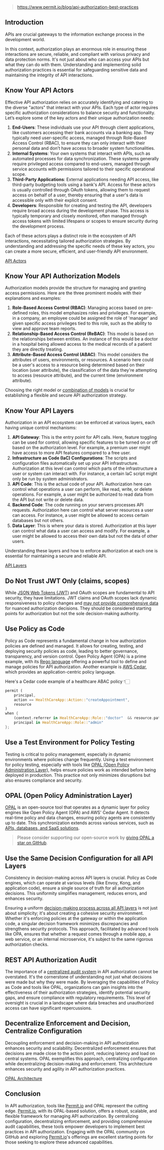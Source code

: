 
> https://www.permit.io/blog/api-authorization-best-practices

## **Introduction**

APIs are crucial gateways to the information exchange process in the development world.

In this context, authorization plays an enormous role in ensuring these interactions are secure, reliable, and compliant with various privacy and data protection norms. It's not just about who can access your APIs but what they can do with them. Understanding and implementing solid authorization practices is essential for safeguarding sensitive data and maintaining the integrity of API interactions.

## **Know Your API Actors**

Effective API authorization relies on accurately identifying and catering to the diverse "actors" that interact with your APIs. Each type of actor requires specific authorization considerations to balance security and functionality. Let’s explore some of the key actors and their unique authorization needs:

1. **End-Users**: These individuals use your API through client applications, like customers accessing their bank accounts via a banking app. They typically need user-specific access, managed through Role-Based Access Control (RBAC), to ensure they can only interact with their personal data and don’t have access to broader system functionalities.
2. **Internal Systems**: Your own systems that interact with APIs, such as automated processes for data synchronization. These systems generally require privileged access compared to end-users, managed through service accounts with permissions tailored to their specific operational scope.
3. **Third-Party Applications**: External applications needing API access, like third-party budgeting tools using a bank's API. Access for these actors is usually controlled through OAuth tokens, allowing them to request access on behalf of a user, thereby ensuring that a user's data is accessible only with their explicit consent.
4. **Developers**: Responsible for creating and testing the API, developers require broad access during the development phase. This access is typically temporary and closely monitored, often managed through access tokens with limited lifespans or scopes to ensure security during the development process.

Each of these actors plays a distinct role in the ecosystem of API interactions, necessitating tailored authorization strategies. By understanding and addressing the specific needs of these key actors, you can create a more secure, efficient, and user-friendly API environment.

[API Actors](https://media.graphassets.com/idjbKN7MTiG7THFOJw2C)

## **Know Your API Authorization Models**

Authorization models provide the structure for managing and granting access permissions. Here are the three prominent models with their explanations and examples:

1. **Role-Based Access Control (RBAC)**: Managing access based on pre-defined roles, this model emphasizes roles and privileges. For example, in a company, an employee could be assigned the role of 'manager' and given specific access privileges tied to this role, such as the ability to view and approve team reports.
2. **Relationship-Based Access Control (ReBAC)**: This model is based on the relationships between entities. An instance of this would be a doctor in a hospital being allowed access to the medical records of a patient they are directly treating.
3. **Attribute-Based Access Control (ABAC)**: This model considers the attributes of users, environments, or resources. A scenario here could be a user's access to a resource being determined based on their location (user attribute), the classification of the data they're attempting to access (resource attribute), and the current time (environment attribute).

Choosing the right model or [combination of models](https://www.permit.io/blog/building-healthcare-authorization-nextjs "https://www.permit.io/blog/building-healthcare-authorization-nextjs") is crucial for establishing a flexible and secure API authorization strategy.

## **Know Your API Layers**

Authorization in an API ecosystem can be enforced at various layers, each having unique control mechanisms:

1. **API Gateway**: This is the entry point for API calls. Here, feature toggling can be used for control, allowing specific features to be turned on or off based on the authorization level. For example, a premium user might have access to more API features compared to a free user.
2. **Infrastructure as Code (IaC) Configurations**: The scripts and configuration files automatically set up your API infrastructure. Authorization at this level can control which parts of the infrastructure a user or system can interact with. For instance, a certain IaC script might only be run by system administrators.
3. **API Code**: This is the actual code of your API. Authorization here can control what operations a user can perform, like read, write, or delete operations. For example, a user might be authorized to read data from the API but not write or delete data.
4. **Backend Code**: The code running on your servers processes API requests. Authorization here can control what server resources a user can access. For instance, a user might be allowed to access certain databases but not others.
5. **Data Layer**: This is where your data is stored. Authorization at this layer can control what data a user can access and modify. For example, a user might be allowed to access their own data but not the data of other users.

Understanding these layers and how to enforce authorization at each one is essential for maintaining a secure and reliable API.

[API Layers](https://media.graphassets.com/tC65eI6RCwOluHv3EQug)

## **Do Not Trust JWT Only (claims, scopes)**

While [JSON Web Tokens (JWT)](https://jwt.io/ "https://jwt.io/") and OAuth scopes are fundamental to API security, they have limitations. JWT claims and OAuth scopes lack dynamic responsiveness to policy changes and [may not provide comprehensive data](https://www.permit.io/blog/how-to-use-oauth-scopes-for-authorization "https://www.permit.io/blog/how-to-use-oauth-scopes-for-authorization") for nuanced authorization decisions. They should be considered starting points for authorization but not the sole decision-making authority.

## **Use Policy as Code**

Policy as Code represents a fundamental change in how authorization policies are defined and managed. It allows for creating, testing, and deploying security policies as code, leading to better governance, transparency, and version control. Open Policy Agent (OPA) is a prime example, with its [Rego language](https://play.openpolicyagent.org/ "https://play.openpolicyagent.org/") offering a powerful tool to define and manage policies for API authorization. Another example is [AWS Cedar](https://www.cedarpolicy.com/ "https://www.cedarpolicy.com/"), which provides an application-centric policy language.

Here's a Cedar code example of a healthcare ABAC policy 👇🏻

```rust
permit (
    principal,
    action == HealthCareApp::Action::"createAppointment",
    resource
)
when {
    (context.referrer in HealthCareApp::Role::"doctor"  && resource.patient == principal) ||
    principal in HealthCareApp::Role::"admin"
};
```

## **Use a Test Environment for Policy Testing**

Testing is critical to policy management, especially in dynamic environments where policies change frequently. Using a test environment for policy testing, especially with tools like [OPAL (Open Policy Administration Layer)](https://docs.opal.ac/overview/architecture "https://docs.opal.ac/overview/architecture"), helps ensure policies work as intended before being deployed in production. This practice not only minimizes disruptions but also ensures compliance and security.

## OPAL (Open Policy Administration Layer)

[OPAL](https://github.com/permitio/opal "https://github.com/permitio/opal") is an open-source tool that operates as a dynamic layer for policy engines like Open Policy Agent (OPA) and AWS' Cedar Agent. It detects real-time policy and data changes, ensuring policy agents are consistently up to date. This synchronization extends across various services, such as [APIs, databases, and SaaS solutions](https://docs.opal.ac/ "https://docs.opal.ac/").

> Please consider supporting our open-source work by [giving OPAL a star on GitHub](https://github.com/permitio/opal "https://github.com/permitio/opal").

## **Use the Same Decision Configuration for all API Layers**

Consistency in decision-making across API layers is crucial. Policy as Code engines, which can operate at various levels (like Envoy, Kong, and application code), ensure a single source of truth for all authorization decisions. This uniformity simplifies management, reduces errors, and enhances security.

Ensuring a uniform [decision-making process across all API layers](https://www.permit.io/blog/scaling-authorization-with-cedar-and-opal "https://www.permit.io/blog/scaling-authorization-with-cedar-and-opal") is not just about simplicity; it's about creating a cohesive security environment. Whether it's enforcing policies at the gateway or within the application code, a singular decision framework minimizes discrepancies and strengthens security protocols. This approach, facilitated by advanced tools like OPA, ensures that whether a request comes through a mobile app, a web service, or an internal microservice, it's subject to the same rigorous authorization checks.

## **REST API Authorization Audit**

The importance of a [centralized audit system](https://www.permit.io/blog/audit-logs "https://www.permit.io/blog/audit-logs") in API authorization cannot be overstated. It's the cornerstone of understanding not just what decisions were made but why they were made. By leveraging the capabilities of Policy as Code and tools like OPAL, organizations can gain insights into the effectiveness of their authorization strategies, identify potential security gaps, and ensure compliance with regulatory requirements. This level of oversight is crucial in a landscape where data breaches and unauthorized access can have significant repercussions.

## **Decentralize Enforcement and Decision, Centralize Configuration**

Decoupling enforcement and decision-making in API authorization enhances security and scalability. Decentralized enforcement ensures that decisions are made close to the action point, reducing latency and load on central systems. OPAL exemplifies this approach, centralizing configuration while decentralizing decision-making and enforcement. This architecture enhances security and agility in API authorization practices.

[OPAL Architecture](https://media.graphassets.com/8XGAc4U1TdedLlpny3fw)

## **Conclusion**

In API authorization, tools like [Permit.io](http://permit.io/ "http://Permit.io") and OPAL represent the cutting edge. [Permit.io](http://permit.io/ "http://Permit.io"), with its OPAL-based solution, offers a robust, scalable, and flexible framework for managing API authorization. By centralizing configuration, decentralizing enforcement, and providing comprehensive audit capabilities, these tools empower developers to implement best practices in API authorization. Engaging with the OPAL community on GitHub and exploring [Permit.io](http://permit.io/ "http://Permit.io")'s offerings are excellent starting points for those seeking to explore these advanced capabilities.
